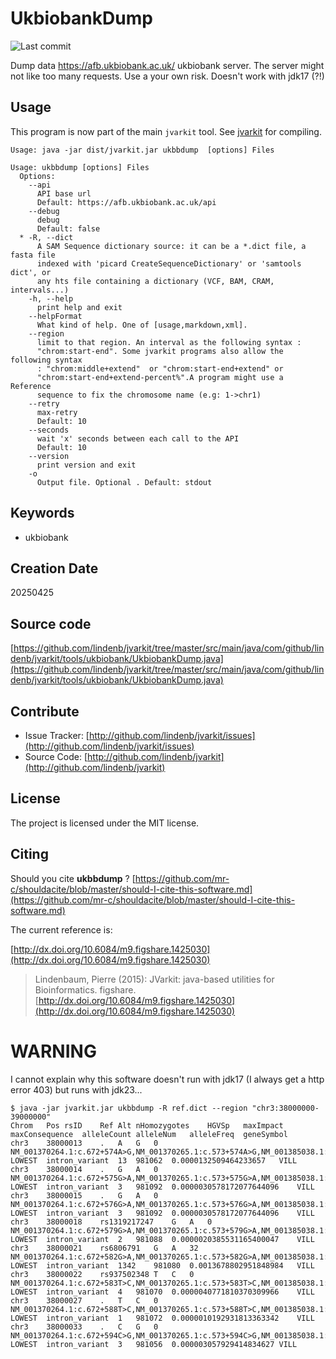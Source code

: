 # UkbiobankDump

![Last commit](https://img.shields.io/github/last-commit/lindenb/jvarkit.png)

Dump data https://afb.ukbiobank.ac.uk/ ukbiobank server. The server might not like too many requests. Use a your own risk. Doesn't work with jdk17 (?!)


## Usage


This program is now part of the main `jvarkit` tool. See [jvarkit](JvarkitCentral.md) for compiling.


```
Usage: java -jar dist/jvarkit.jar ukbbdump  [options] Files

Usage: ukbbdump [options] Files
  Options:
    --api
      API base url
      Default: https://afb.ukbiobank.ac.uk/api
    --debug
      debug
      Default: false
  * -R, --dict
      A SAM Sequence dictionary source: it can be a *.dict file, a fasta file 
      indexed with 'picard CreateSequenceDictionary' or 'samtools dict', or 
      any hts file containing a dictionary (VCF, BAM, CRAM, intervals...)
    -h, --help
      print help and exit
    --helpFormat
      What kind of help. One of [usage,markdown,xml].
    --region
      limit to that region. An interval as the following syntax : 
      "chrom:start-end". Some jvarkit programs also allow the following syntax 
      : "chrom:middle+extend"  or "chrom:start-end+extend" or 
      "chrom:start-end+extend-percent%".A program might use a Reference 
      sequence to fix the chromosome name (e.g: 1->chr1)
    --retry
      max-retry
      Default: 10
    --seconds
      wait 'x' seconds between each call to the API
      Default: 10
    --version
      print version and exit
    -o
      Output file. Optional . Default: stdout

```


## Keywords

 * ukbiobank



## Creation Date

20250425

## Source code 

[https://github.com/lindenb/jvarkit/tree/master/src/main/java/com/github/lindenb/jvarkit/tools/ukbiobank/UkbiobankDump.java](https://github.com/lindenb/jvarkit/tree/master/src/main/java/com/github/lindenb/jvarkit/tools/ukbiobank/UkbiobankDump.java)


## Contribute

- Issue Tracker: [http://github.com/lindenb/jvarkit/issues](http://github.com/lindenb/jvarkit/issues)
- Source Code: [http://github.com/lindenb/jvarkit](http://github.com/lindenb/jvarkit)

## License

The project is licensed under the MIT license.

## Citing

Should you cite **ukbbdump** ? [https://github.com/mr-c/shouldacite/blob/master/should-I-cite-this-software.md](https://github.com/mr-c/shouldacite/blob/master/should-I-cite-this-software.md)

The current reference is:

[http://dx.doi.org/10.6084/m9.figshare.1425030](http://dx.doi.org/10.6084/m9.figshare.1425030)

> Lindenbaum, Pierre (2015): JVarkit: java-based utilities for Bioinformatics. figshare.
> [http://dx.doi.org/10.6084/m9.figshare.1425030](http://dx.doi.org/10.6084/m9.figshare.1425030)





# WARNING

I cannot explain why this software doesn't run with jdk17 (I always get a http error 403) but runs with jdk23...



```
$ java -jar jvarkit.jar ukbbdump -R ref.dict --region "chr3:38000000-39000000" 
Chrom	Pos	rsID	Ref	Alt	nHomozygotes	HGVSp	maxImpact	maxConsequence	alleleCount	alleleNum	alleleFreq	geneSymbol
chr3	38000013	.	A	G	0	NM_001370264.1:c.672+574A>G,NM_001370265.1:c.573+574A>G,NM_001385038.1:c.1182+574A>G,NM_001385039.1:c.1182+574A>G,NM_015873.4:c.1182+574A>G	LOWEST	intron_variant	13	981062	0.0000132509464233657	VILL
chr3	38000014	.	G	A	0	NM_001370264.1:c.672+575G>A,NM_001370265.1:c.573+575G>A,NM_001385038.1:c.1182+575G>A,NM_001385039.1:c.1182+575G>A,NM_015873.4:c.1182+575G>A	LOWEST	intron_variant	3	981092	0.0000030578172077644096	VILL
chr3	38000015	.	G	A	0	NM_001370264.1:c.672+576G>A,NM_001370265.1:c.573+576G>A,NM_001385038.1:c.1182+576G>A,NM_001385039.1:c.1182+576G>A,NM_015873.4:c.1182+576G>A	LOWEST	intron_variant	3	981092	0.0000030578172077644096	VILL
chr3	38000018	rs1319217247	G	A	0	NM_001370264.1:c.672+579G>A,NM_001370265.1:c.573+579G>A,NM_001385038.1:c.1182+579G>A,NM_001385039.1:c.1182+579G>A,NM_015873.4:c.1182+579G>A	LOWEST	intron_variant	2	981088	0.0000020385531165400047	VILL
chr3	38000021	rs6806791	G	A	32	NM_001370264.1:c.672+582G>A,NM_001370265.1:c.573+582G>A,NM_001385038.1:c.1182+582G>A,NM_001385039.1:c.1182+582G>A,NM_015873.4:c.1182+582G>A	LOWEST	intron_variant	1342	981080	0.0013678802951848984	VILL
chr3	38000022	rs937502348	T	C	0	NM_001370264.1:c.672+583T>C,NM_001370265.1:c.573+583T>C,NM_001385038.1:c.1182+583T>C,NM_001385039.1:c.1182+583T>C,NM_015873.4:c.1182+583T>C	LOWEST	intron_variant	4	981070	0.0000040771810370309966	VILL
chr3	38000027	.	T	C	0	NM_001370264.1:c.672+588T>C,NM_001370265.1:c.573+588T>C,NM_001385038.1:c.1182+588T>C,NM_001385039.1:c.1182+588T>C,NM_015873.4:c.1182+588T>C	LOWEST	intron_variant	1	981072	0.0000010192931813363342	VILL
chr3	38000033	.	C	G	0	NM_001370264.1:c.672+594C>G,NM_001370265.1:c.573+594C>G,NM_001385038.1:c.1182+594C>G,NM_001385039.1:c.1182+594C>G,NM_015873.4:c.1182+594C>G	LOWEST	intron_variant	3	981056	0.000003057929414834627	VILL
```
##


